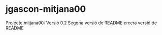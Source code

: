# jgascon-mitjana00

Projecte mitjana00: Versió 0.2
Segona versió de README
ercera versió de README
